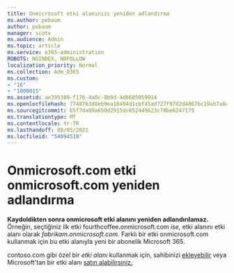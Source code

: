 ```yaml
---
title: Onmicrosoft etki alanınızı yeniden adlandırma
ms.author: pebaum
author: pebaum
manager: scotv
ms.audience: Admin
ms.topic: article
ms.service: o365-administration
ROBOTS: NOINDEX, NOFOLLOW
localization_priority: Normal
ms.collection: Adm_O365
ms.custom:
- "16"
- "1000015"
ms.assetid: ae399389-f176-4a0c-8b9d-4d6605059914
ms.openlocfilehash: 7748763d8eb9ea18494d1cbf45ad727f97d2d4067bc19ab7a8e60eeb738b668f
ms.sourcegitcommit: b5f7da89a650d2915dc652449623c78be6247175
ms.translationtype: MT
ms.contentlocale: tr-TR
ms.lasthandoff: 08/05/2021
ms.locfileid: "54094518"
---
```

# <a name="rename-your-onmicrosoftcom-domain"></a>Onmicrosoft.com etki onmicrosoft.com yeniden adlandırma

 **Kaydoldikten sonra onmicrosoft etki alanını yeniden adlandırılamaz.** Örneğin, seçtiğiniz ilk etki fourthcoffee.onmicrosoft.com *ise,* etki alanını etki alanı olarak *fabrikam.onmicrosoft.com.* Farklı bir etki onmicrosoft.com kullanmak için bu etki alanıyla yeni bir abonelik Microsoft 365.
  
contoso.com gibi özel bir *etki alanı* kullanmak için, sahibinizi [ekleyebilir](https://docs.microsoft.com/microsoft-365/admin/setup/add-domain) veya Microsoft'tan bir etki alanı [satın alabilirsiniz.](https://docs.microsoft.com/microsoft-365/admin/get-help-with-domains/buy-a-domain-name)
  